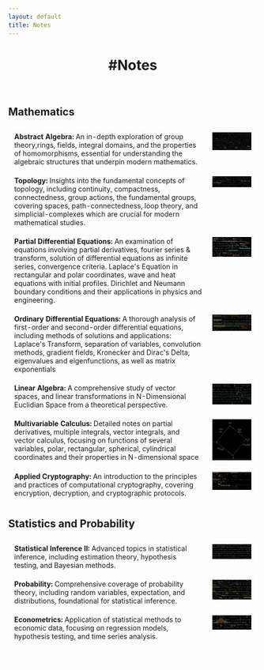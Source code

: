 ```yaml
---
layout: default
title: Notes
---
```


<div class="center">
    <h1>#Notes</h1>
</div>
<br>

## Mathematics

<table>
    <tr>
        <td style="width: 80%;">
            <a href="/assets/files/Abstract_Algebra.pdf">
                <strong>Abstract Algebra:</strong> An in-depth exploration of group theory,rings, fields, integral domains, and the properties of homomorphisms, essential for understanding the algebraic structures that underpin modern mathematics.
            </a>
        </td>
        <td style="width: 20%;">
            <a href="/assets/files/Abstract_Algebra.pdf">
                <img src="/assets/images/thumbnails/Abstract_Algebra_thumbnail.jpg" alt="Abstract Algebra Thumbnail" style="width: 100px; height: auto;">
            </a>
        </td>
    </tr>
    <tr>
        <td style="width: 80%;">
            <a href="/assets/files/Topology.pdf">
                <strong>Topology:</strong> Insights into the fundamental concepts of topology, including continuity, compactness, connectedness, group actions, the  fundamental groups, covering spaces, path-connectedness, loop theory, and simplicial-complexes which are crucial for modern mathematical studies.
            </a>
        </td>
        <td style="width: 20%;">
            <a href="/assets/files/Topology.pdf">
                <img src="/assets/images/thumbnails/Topology_thumbnail.jpg" alt="Topology Thumbnail" style="width: 100px; height: auto;">
            </a>
        </td>
    </tr>
    <tr>
        <td style="width: 80%;">
            <a href="/assets/files/Partial_Differential_Equations.pdf">
                <strong>Partial Differential Equations:</strong> An examination of equations involving partial derivatives, fourier series & transform, solution of differential equations as infinite series, convergence criteria. Laplace's Equation in rectangular and polar coordinates, wave and heat equations with initial profiles. Dirichlet and Neumann boundary conditions and their applications in physics and engineering.
            </a>
        </td>
        <td style="width: 20%;">
            <a href="/assets/files/Partial_Differential_Equations.pdf">
                <img src="/assets/images/thumbnails/Partial_Differential_Equations_thumbnail.jpg" alt="Partial Differential Equations Thumbnail" style="width: 100px; height: auto;">
            </a>
        </td>
    </tr>
    <tr>
        <td style="width: 80%;">
            <a href="/assets/files/Ordinary_Differential_Equations.pdf">
                <strong>Ordinary Differential Equations:</strong> A thorough analysis of first-order and second-order differential equations, including methods of solutions and applications: Laplace's Transform, separation of variables, convolution methods, gradient fields, Kronecker and Dirac's Delta, eigenvalues and eigenfunctions, as well as matrix exponentials
            </a>
        </td>
        <td style="width: 20%;">
            <a href="/assets/files/Ordinary_Differential_Equations.pdf">
                <img src="/assets/images/thumbnails/Ordinary_Differential_Equations_thumbnail.jpg" alt="Ordinary Differential Equations Thumbnail" style="width: 100px; height: auto;">
            </a>
        </td>
    </tr>
    <tr>
        <td style="width: 80%;">
            <a href="/assets/files/Linear_Algebra.pdf">
                <strong>Linear Algebra:</strong> A comprehensive study of vector spaces, and linear transformations in N-Dimensional Euclidian Space from a theoretical perspective.
            </a>
        </td>
        <td style="width: 20%;">
            <a href="/assets/files/Linear_Algebra.pdf">
                <img src="/assets/images/thumbnails/Linear_Algebra_thumbnail.jpg" alt="Linear Algebra Thumbnail" style="width: 100px; height: auto;">
            </a>
        </td>
    </tr>
    <tr>
        <td style="width: 80%;">
            <a href="/assets/files/Multivariable_Calculus.pdf">
                <strong>Multivariable Calculus:</strong> Detailed notes on partial derivatives, multiple integrals, vector integrals, and vector calculus, focusing on functions of several variables, polar, rectangular, spherical, cylindrical coordinates and their properties in N-dimensional space
            </a>
        </td>
        <td style="width: 20%;">
            <a href="/assets/files/Multivariable_Calculus.pdf">
                <img src="/assets/images/thumbnails/Multivariable_Calculus_thumbnail.jpg" alt="Multivariable Calculus Thumbnail" style="width: 100px; height: auto;">
            </a>
        </td>
    </tr>
    <tr>
        <td style="width: 80%;">
            <a href="/assets/files/Applied_Cyrptography.pdf">
                <strong>Applied Cryptography:</strong> An introduction to the principles and practices of computational cryptography, covering encryption, decryption, and cryptographic protocols.
            </a>
        </td>
        <td style="width: 20%;">
            <a href="/assets/files/Applied_Cyrptography.pdf">
                <img src="/assets/images/thumbnails/Applied_Cryptography_thumbnail.jpg" alt="Applied Cryptography Thumbnail" style="width: 100px; height: auto;">
            </a>
        </td>
    </tr>
</table>

## Statistics and Probability

<table>
    <tr>
        <td style="width: 80%;">
            <a href="/assets/files/Statistical_InferenceII.pdf">
                <strong>Statistical Inference II:</strong> Advanced topics in statistical inference, including estimation theory, hypothesis testing, and Bayesian methods.
            </a>
        </td>
        <td style="width: 20%;">
            <a href="/assets/files/Statistical_InferenceII.pdf">
                <img src="/assets/images/thumbnails/Statistical_InferenceII_thumbnail.jpg" alt="Statistical Inference II Thumbnail" style="width: 100px; height: auto;">
            </a>
        </td>
    </tr>
    <tr>
        <td style="width: 80%;">
            <a href="/assets/files/Probability.pdf">
                <strong>Probability:</strong> Comprehensive coverage of probability theory, including random variables, expectation, and distributions, foundational for statistical inference.
            </a>
        </td>
        <td style="width: 20%;">
            <a href="/assets/files/Probability.pdf">
                <img src="/assets/images/thumbnails/Probability_thumbnail.jpg" alt="Probability Thumbnail" style="width: 100px; height: auto;">
            </a>
        </td>
    </tr>
    <tr>
        <td style="width: 80%;">
            <a href="/assets/files/Econometrics.pdf">
                <strong>Econometrics:</strong> Application of statistical methods to economic data, focusing on regression models, hypothesis testing, and time series analysis. <br><br><br>
            </a>
        </td>
        <td style="width: 20%;">
            <a href="/assets/files/Econometrics.pdf">
                <img src="/assets/images/thumbnails/Econometrics_thumbnail.jpg" alt="Econometrics Thumbnail" style="width: 100px; height: auto;">
            </a>
        </td>
    </tr>
</table>

<style>
    .center {
        text-align: center;
    }

    .course-note {
        margin-bottom: 20px;
        text-align: left; /* Align text to the left within table cells */
    }

    .course-note img {
        width: 100%; /* Adjust the image width */
        height: auto;
        display: block;
        margin: 0 auto 10px;
    }

    .white-text {
        color: #fff; /* White font for descriptions */
    }

    table {
        width: 100%;
        border-collapse: collapse;
    }

    table, th, td {
        border: 1px solid white;
    }

    td {
        padding: 10px;
        vertical-align: top;
    }

    a {
        text-decoration: none;
        color: inherit;
    }
</style>

